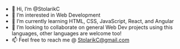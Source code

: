 - 👋 Hi, I’m @StolarikC
- 👀 I’m interested in Web Development
- 🌱 I’m currently learning HTML, CSS, JavaScript, React, and Angular
- 💞️ I’m looking to collaborate on general Web Dev projects using this languages, other languages are welcome too!
- 📫 Feel free to reach me @ StolarikC@gmail.com

<!---
StolarikC/StolarikC is a ✨ special ✨ repository because its `README.md` (this file) appears on your GitHub profile.
You can click the Preview link to take a look at your changes.
--->
